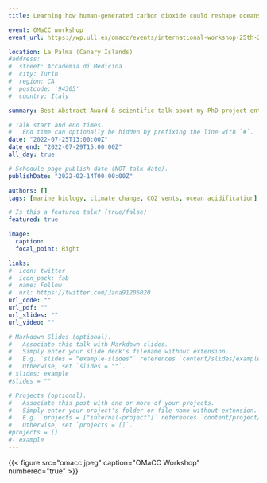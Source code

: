 ```yaml
---
title: Learning how human-generated carbon dioxide could reshape oceans - lessons from volcanic CO2 vents (International Workshop)

event: OMaCC workshop
event_url: https://wp.ull.es/omacc/events/international-workshop-25th-29th-of-july-2022-la-palma-island-canary-islands/ 

location: La Palma (Canary Islands)
#address:
#  street: Accademia di Medicina
#  city: Turin
#  region: CA
#  postcode: '94305'
#  country: Italy

summary: Best Abstract Award & scientific talk about my PhD project entitled “Adaptive Traits in HMA versus LMA sponge holobionts under Ocean Acidification”. The workshop took place at the Observatorio Marino de Cambio Climático – Punta de Fuencaliente (OMaCC; La Palma, Canary Islands) and aimed at discussing best practices of environmental characterization in natural CO2 vents and included dives to recently discovered vent sites.

# Talk start and end times.
#   End time can optionally be hidden by prefixing the line with `#`.
date: "2022-07-25T13:00:00Z"
date_end: "2022-07-29T15:00:00Z"
all_day: true

# Schedule page publish date (NOT talk date).
publishDate: "2022-02-14T00:00:00Z"

authors: []
tags: [marine biology, climate change, CO2 vents, ocean acidification]

# Is this a featured talk? (true/false)
featured: true

image:
  caption:
  focal_point: Right

links:
#- icon: twitter
#  icon_pack: fab
#  name: Follow
#  url: https://twitter.com/Jana91205020
url_code: ""
url_pdf: ""
url_slides: ""
url_video: ""

# Markdown Slides (optional).
#   Associate this talk with Markdown slides.
#   Simply enter your slide deck's filename without extension.
#   E.g. `slides = "example-slides"` references `content/slides/example-slides.md`.
#   Otherwise, set `slides = ""`.
# slides: example
#slides = ""

# Projects (optional).
#   Associate this post with one or more of your projects.
#   Simply enter your project's folder or file name without extension.
#   E.g. `projects = ["internal-project"]` references `content/project/deep-learning/index.md`.
#   Otherwise, set `projects = []`.
#projects = []
#- example
---
```


{{< figure src="omacc.jpeg" caption="OMaCC Workshop" numbered="true" >}}